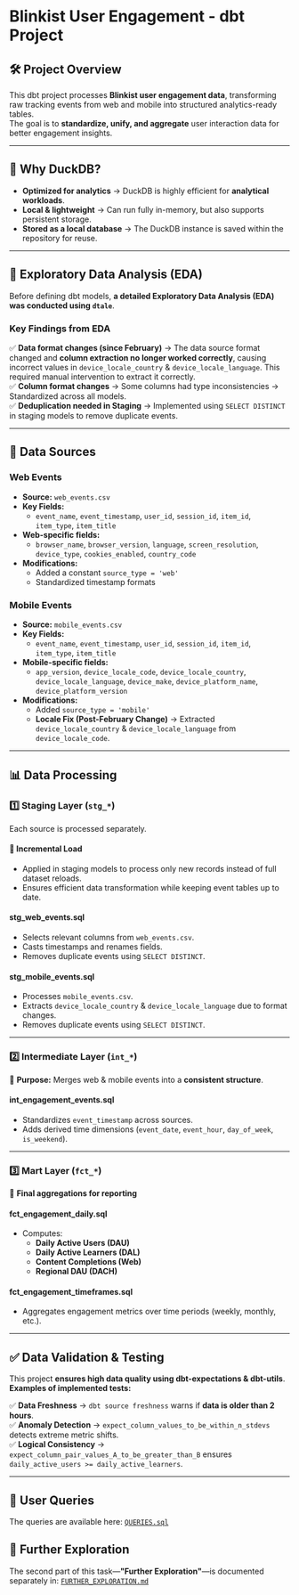 # Blinkist User Engagement - dbt Project  

## 🛠 Project Overview  
This dbt project processes **Blinkist user engagement data**, transforming raw tracking events from web and mobile into structured analytics-ready tables.  
The goal is to **standardize, unify, and aggregate** user interaction data for better engagement insights.  

---

## 📌 Why DuckDB?  

- **Optimized for analytics** → DuckDB is highly efficient for **analytical workloads**.  
- **Local & lightweight** → Can run fully in-memory, but also supports persistent storage.  
- **Stored as a local database** → The DuckDB instance is saved within the repository for reuse.  

---

## 📌 Exploratory Data Analysis (EDA)  

Before defining dbt models, **a detailed Exploratory Data Analysis (EDA) was conducted using `dtale`**.  

### **Key Findings from EDA**  
✅ **Data format changes (since February)** → The data source format changed and **column extraction no longer worked correctly**, causing incorrect values in `device_locale_country` & `device_locale_language`. This required manual intervention to extract it correctly.  
✅ **Column format changes** → Some columns had type inconsistencies → Standardized across all models.  
✅ **Deduplication needed in Staging** → Implemented using `SELECT DISTINCT` in staging models to remove duplicate events.  

---

## 📌 Data Sources  

### **Web Events**  
- **Source:** `web_events.csv`  
- **Key Fields:**  
  - `event_name`, `event_timestamp`, `user_id`, `session_id`, `item_id`, `item_type`, `item_title`  
- **Web-specific fields:**  
  - `browser_name`, `browser_version`, `language`, `screen_resolution`, `device_type`, `cookies_enabled`, `country_code`  
- **Modifications:**  
  - Added a constant `source_type = 'web'`  
  - Standardized timestamp formats  

### **Mobile Events**  
- **Source:** `mobile_events.csv`  
- **Key Fields:**  
  - `event_name`, `event_timestamp`, `user_id`, `session_id`, `item_id`, `item_type`, `item_title`  
- **Mobile-specific fields:**  
  - `app_version`, `device_locale_code`, `device_locale_country`, `device_locale_language`, `device_make`, `device_platform_name`, `device_platform_version`  
- **Modifications:**  
  - Added `source_type = 'mobile'`  
  - **Locale Fix (Post-February Change)** → Extracted `device_locale_country` & `device_locale_language` from `device_locale_code`.  

---

## 📊 Data Processing  

### **1️⃣ Staging Layer (`stg_*`)**  
Each source is processed separately.  

#### 📌 **Incremental Load**  
- Applied in staging models to process only new records instead of full dataset reloads.  
- Ensures efficient data transformation while keeping event tables up to date.  

#### **stg_web_events.sql**  
- Selects relevant columns from `web_events.csv`.  
- Casts timestamps and renames fields.  
- Removes duplicate events using `SELECT DISTINCT`.  

#### **stg_mobile_events.sql**  
- Processes `mobile_events.csv`.  
- Extracts `device_locale_country` & `device_locale_language` due to format changes.  
- Removes duplicate events using `SELECT DISTINCT`.  

---

### **2️⃣ Intermediate Layer (`int_*`)**  
📌 **Purpose:** Merges web & mobile events into a **consistent structure**.  

#### **int_engagement_events.sql**  
- Standardizes `event_timestamp` across sources.  
- Adds derived time dimensions (`event_date`, `event_hour`, `day_of_week`, `is_weekend`).  

---

### **3️⃣ Mart Layer (`fct_*`)**  
📌 **Final aggregations for reporting**  

#### **fct_engagement_daily.sql**  
- Computes:  
  - **Daily Active Users (DAU)**  
  - **Daily Active Learners (DAL)**  
  - **Content Completions (Web)**  
  - **Regional DAU (DACH)**  

#### **fct_engagement_timeframes.sql**  
- Aggregates engagement metrics over time periods (weekly, monthly, etc.).  

---

## ✅ Data Validation & Testing  

This project **ensures high data quality using dbt-expectations & dbt-utils**.  
**Examples of implemented tests:**  

✅ **Data Freshness** → `dbt source freshness` warns if **data is older than 2 hours**.  
✅ **Anomaly Detection** → `expect_column_values_to_be_within_n_stdevs` detects extreme metric shifts.  
✅ **Logical Consistency** → `expect_column_pair_values_A_to_be_greater_than_B` ensures `daily_active_users >= daily_active_learners`.  

---

## 📑 User Queries  
The queries are available here: [`QUERIES.sql`](QUERIES.sql)  

## 📖 Further Exploration  
The second part of this task—**"Further Exploration"**—is documented separately in: [`FURTHER_EXPLORATION.md`](FURTHER_EXPLORATION.md)  